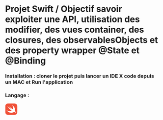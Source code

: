 <h1 align="left">Projet Swift / Objectif savoir exploiter une API, utilisation des modifier, des vues container, des closures, des observablesObjects et des property wrapper @State et @Binding</h1>

<h3 align="left">Installation : cloner le projet puis lancer un IDE X code depuis un MAC et Run l'application</h3>

<h3 align="left">Langage :</h3>
<p align="left">
  <a href="https://developer.apple.com/swift/" target="_blank" rel="noreferrer"> <img src="https://raw.githubusercontent.com/devicons/devicon/master/icons/swift/swift-original.svg" alt="swift" width="40" height="40"/> </a>
</p>

